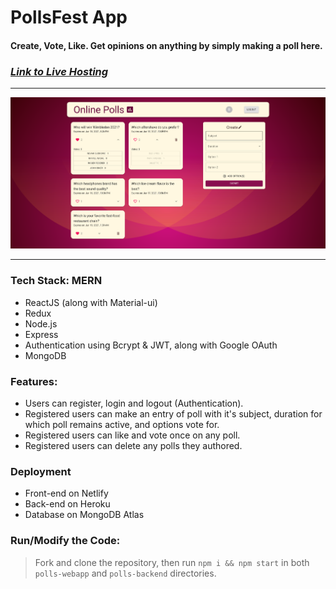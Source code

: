 # PollsFest App

#### Create, Vote, Like. Get opinions on anything by simply making a poll here.

### [*Link to Live Hosting*](https://pollsfest.netlify.app/)

---------

<img src='./pollsfest.png' width='800'>

---------

### Tech Stack: MERN
* ReactJS (along with Material-ui)
* Redux
* Node.js
* Express
* Authentication using Bcrypt & JWT, along with Google OAuth
* MongoDB

### Features:
* Users can register, login and logout (Authentication).
* Registered users can make an entry of poll with it's subject, duration for which poll remains active, and options vote for.
* Registered users can like and vote once on any poll.
* Registered users can delete any polls they authored.

### Deployment
* Front-end on Netlify
* Back-end on Heroku
* Database on MongoDB Atlas

### Run/Modify the Code:
> Fork and clone the repository, then run `npm i && npm start` in both `polls-webapp` and `polls-backend` directories.
